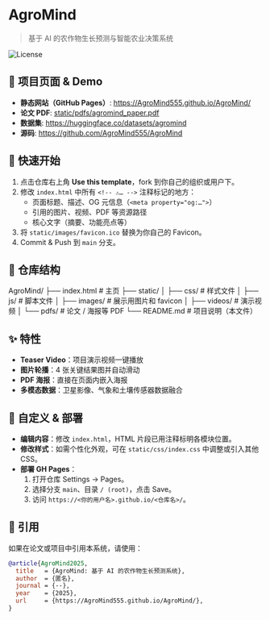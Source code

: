 # AgroMind

> 基于 AI 的农作物生长预测与智能农业决策系统

![License](https://img.shields.io/badge/license-CC%20BY--SA%204.0-lightgrey)

## 🔗 项目页面 & Demo

- **静态网站（GitHub Pages）**: https://AgroMind555.github.io/AgroMind/  
- **论文 PDF**: [static/pdfs/agromind_paper.pdf](static/pdfs/agromind_paper.pdf)  
- **数据集**: https://huggingface.co/datasets/agromind  
- **源码**: https://github.com/AgroMind555/AgroMind  

## 🚀 快速开始

1. 点击仓库右上角 **Use this template**，fork 到你自己的组织或用户下。  
2. 修改 `index.html` 中所有 `<!-- ⚠️… -->` 注释标记的地方：  
   - 页面标题、描述、OG 元信息（`<meta property="og:…">`）  
   - 引用的图片、视频、PDF 等资源路径  
   - 核心文字（摘要、功能亮点等）  
3. 将 `static/images/favicon.ico` 替换为你自己的 Favicon。  
4. Commit & Push 到 `main` 分支。

## 📂 仓库结构
AgroMind/
├── index.html # 主页
├── static/
│ ├── css/ # 样式文件
│ ├── js/ # 脚本文件
│ ├── images/ # 展示用图片和 favicon
│ ├── videos/ # 演示视频
│ └── pdfs/ # 论文 / 海报等 PDF
└── README.md # 项目说明（本文件）

## ✨ 特性

- **Teaser Video**：项目演示视频一键播放  
- **图片轮播**：4 张关键结果图并自动滑动  
- **PDF 海报**：直接在页面内嵌入海报  
- **多模态数据**：卫星影像、气象和土壤传感器数据融合  

## 🎨 自定义 & 部署

- **编辑内容**：修改 `index.html`，HTML 片段已用注释标明各模块位置。  
- **修改样式**：如需个性化外观，可在 `static/css/index.css` 中调整或引入其他 CSS。  
- **部署 GH Pages**：  
  1. 打开仓库 Settings → Pages。  
  2. 选择分支 `main`、目录 `/ (root)`，点击 Save。  
  3. 访问 `https://<你的用户名>.github.io/<仓库名>/`。

## 📜 引用

如果在论文或项目中引用本系统，请使用：

```bibtex
@article{AgroMind2025,
  title   = {AgroMind: 基于 AI 的农作物生长预测系统},
  author  = {匿名},
  journal = {--},
  year    = {2025},
  url     = {https://AgroMind555.github.io/AgroMind/},
}
